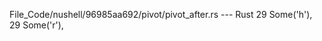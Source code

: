 File_Code/nushell/96985aa692/pivot/pivot_after.rs --- Rust
29                 Some('h'),                                                                                                                                29                 Some('r'),

